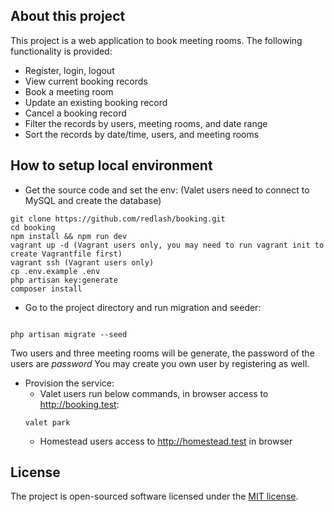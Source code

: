 
## About this project

This project is a web application to book meeting rooms. The following functionality is provided:
- Register, login, logout
- View current booking records
- Book a meeting room
- Update an existing booking record
- Cancel a booking record
- Filter the records by users, meeting rooms, and date range
- Sort the records by date/time, users, and meeting rooms

## How to setup local environment
- Get the source code and set the env: (Valet users need to connect to MySQL and create the database)
```$xslt
git clone https://github.com/redlash/booking.git
cd booking
npm install && npm run dev
vagrant up -d (Vagrant users only, you may need to run vagrant init to create Vagrantfile first)
vagrant ssh (Vagrant users only)
cp .env.example .env
php artisan key:generate
composer install
```
- Go to the project directory and run migration and seeder:
```$xslt

php artisan migrate --seed
```
Two users and three meeting rooms will be generate, the password of the users are <i>password</i>
You may create you own user by registering as well.

- Provision the service:
  + Valet users run below commands, in browser access to <u>http://booking.test</u>:
  ```$xslt
  valet park
  ```
  + Homestead users access to <u>http://homestead.test</u> in browser

## License

The project is open-sourced software licensed under the [MIT license](https://opensource.org/licenses/MIT).
